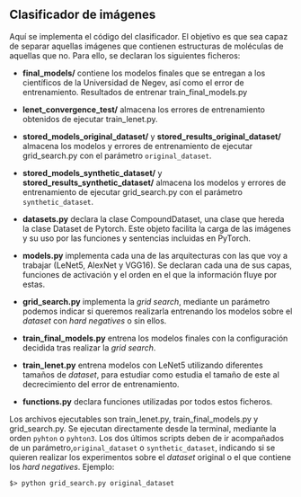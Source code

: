 ## Clasificador de imágenes

Aquí se implementa el código del clasificador. El objetivo es que sea capaz de separar aquellas imágenes que contienen
estructuras de moléculas de aquellas que no. Para ello, se declaran los siguientes ficheros:
- **final_models/** contiene los modelos finales que se entregan a los científicos de la Universidad de Negev, así como 
el error de entrenamiento. Resultados de entrenar train_final_models.py

- **lenet_convergence_test/** almacena los errores de entrenamiento obtenidos de ejecutar train_lenet.py.

- **stored_models_original_dataset/** y **stored_results_original_dataset/** almacena los modelos y errores de entrenamiento
de ejecutar grid_search.py con el parámetro `original_dataset`.

- **stored_models_synthetic_dataset/** y **stored_results_synthetic_dataset/** almacena los modelos y errores de entrenamiento
de ejecutar grid_search.py con el parámetro `synthetic_dataset`.

- **datasets.py** declara la clase CompoundDataset, una clase que hereda la clase Dataset de Pytorch. Este objeto
  facilita la carga de las imágenes y su uso por las funciones y sentencias incluidas en PyTorch.

- **models.py** implementa cada una de las arquitecturas con las que voy a trabajar (LeNet5, AlexNet y VGG16). Se
  declaran cada una de sus capas, funciones de activación y el orden en el que la información fluye por estas.

- **grid\_search.py** implementa la *grid search*, mediante un parámetro podemos indicar si queremos realizarla entrenando
  los modelos sobre el *dataset* con *hard negatives* o sin ellos.

- **train\_final\_models.py** entrena los modelos finales con la configuración decidida tras realizar la *grid search*.

- **train\_lenet.py** entrena modelos con LeNet5 utilizando diferentes tamaños de *dataset*, para estudiar como estudia el
  tamaño de este al decrecimiento del error de entrenamiento.

- **functions.py** declara funciones utilizadas por todos estos ficheros.

Los archivos ejecutables son train_lenet.py, train_final_models.py y grid_search.py. Se ejecutan directamente desde la terminal, mediante la orden `pyhton` o `pyhton3`. Los dos últimos scripts deben de ir acompañados de un parámetro,`original_dataset` o `synthetic_dataset`, indicando si se quieren realizar los experimentos sobre el *dataset* original o el que contiene los *hard negatives*. Ejemplo:
```
$> python grid_search.py original_dataset
```
